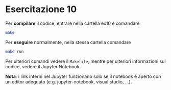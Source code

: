 # Esercitazione 10

Per **compilare** il codice, entrare nella cartella ex10 e comandare
```bash
make
```
Per **eseguire** normalmente, nella stessa cartella comandare
```bash
make run
```
Per ulteriori comandi vedere il `Makefile`, mentre per ulteriori informazioni sul codice, vedere il Jupyter Notebook.

**Nota**: i link interni nel Jupyter funzionano solo se il notebook è aperto con un editor adeguato (e.g. jupyter-notebook, visual studio, ...).
